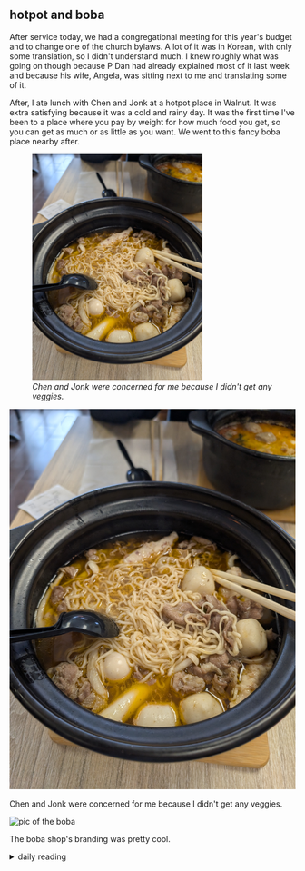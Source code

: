 ## hotpot and boba

After service today, we had a congregational meeting for this year's budget and to change one of the church bylaws. A lot of it was in Korean, with only some translation, so I didn't understand much. I knew roughly what was going on though because P Dan had already explained most of it last week and because his wife, Angela, was sitting next to me and translating some of it.

After, I ate lunch with Chen and Jonk at a hotpot place in Walnut. It was extra satisfying because it was a cold and rainy day. It was the first time I've been to a place where you pay by weight for how much food you get, so you can get as much or as little as you want. We went to this fancy boba place nearby after.

<figure>
    <img src="/images/2025/2025-01/2025-01-26-hotpot-and-boba/hotpot.jpg"
         alt="pic of the hotpot" width="300" style="text-align: center;">
    <figcaption><i>Chen and Jonk were concerned for me because I didn't get any veggies.</i></figcaption>
</figure>

![pic of the hotpot](/images/2025/2025-01/2025-01-26-hotpot-and-boba/hotpot.jpg)

Chen and Jonk were concerned for me because I didn't get any veggies.

![pic of the boba](/images/2025/2025-01/2025-01-26-hotpot-and-boba/boba.jpg)

The boba shop's branding was pretty cool.

<details markdown="1">
<summary>daily reading</summary>

| {{ page.date | date: "%B %-d, %Y" }} |
| :-------------: |
| [Judg. 10:1–11:11; Acts 14; Jer. 23; Mark 9]({% link _Bible/Bible-year-1.md %}) |
| [WCF 1; WSC 1-3; WLC 1-5]({% link _westminster/westminster-month-2.md %}) |
| [The Athanasian Creed](https://threeforms.org/the-athanasian-creed/) |

</details>